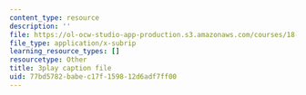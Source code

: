 ```yaml
---
content_type: resource
description: ''
file: https://ol-ocw-studio-app-production.s3.amazonaws.com/courses/18-086-mathematical-methods-for-engineers-ii-spring-2006/77bd5782babec17f159812d6adf7ff00_0aa6fUHTTeU.srt
file_type: application/x-subrip
learning_resource_types: []
resourcetype: Other
title: 3play caption file
uid: 77bd5782-babe-c17f-1598-12d6adf7ff00
---
```

